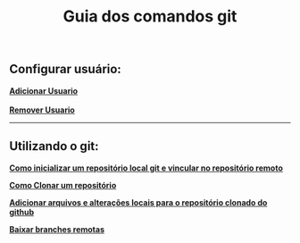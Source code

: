 <h1 align="center"> Guia dos comandos git </h1>

<br>

## Configurar usuário:
<b>
<a href="adicionar_usuario.md"> Adicionar Usuario </a> <br><br>
<a href="remover_usuario.md"> Remover Usuario </a> <br>
</b>
<hr>

## Utilizando o git:
<b>

<a href="como_inicializar_um repositório.md"> Como inicializar um repositório local git e vincular no repositório remoto </a><br>

<a href="git_clone.md">  Como Clonar um repositório </a><br>

<a href="adicionar_arquivos_no_repositorio_remoto.md"> Adicionar arquivos e alterações locais para o repositório clonado do github  </a><br>

<a href="merge_branch_remote.md"> Baixar branches remotas </a>

</b>
